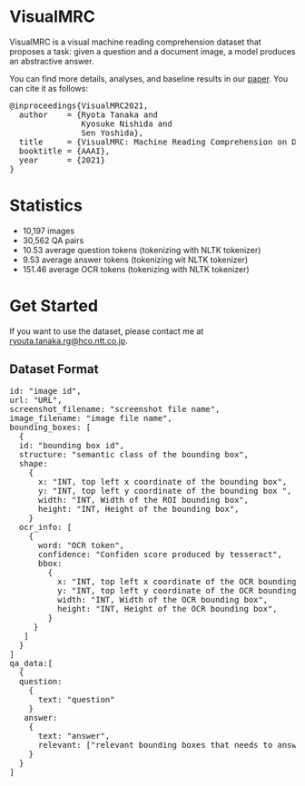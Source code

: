# VisualMRC
VisualMRC is a visual machine reading comprehension dataset that proposes a task: given a question and a document image, a model produces an abstractive answer.

You can find more details, analyses, and baseline results in our [paper](http://arxiv.org/abs/2101.11272 "VisualMRC: Machine Reading Comprehension on Document Images
"). You can cite it as follows:
<pre>
@inproceedings{VisualMRC2021,
  author    = {Ryota Tanaka and
               Kyosuke Nishida and
               Sen Yoshida},
  title     = {VisualMRC: Machine Reading Comprehension on Document Images},
  booktitle = {AAAI},
  year      = {2021}
}
</pre>

# Statistics
- 10,197 images
- 30,562 QA pairs
- 10.53 average question tokens (tokenizing with NLTK tokenizer)
- 9.53 average answer tokens (tokenizing wit NLTK tokenizer) 
- 151.46 average OCR tokens (tokenizing with NLTK tokenizer)

# Get Started
If you want to use the dataset, please contact me at ryouta.tanaka.rg@hco.ntt.co.jp. 

## Dataset Format
<pre>
id: "image id",
url: "URL",
screenshot_filename: "screenshot file name",
image_filename: "image file name",
bounding_boxes: [
  {
  id: "bounding box id",
  structure: "semantic class of the bounding box",
  shape:
    {
      x: "INT, top left x coordinate of the bounding box",
      y: "INT, top left y coordinate of the bounding box ",
      width: "INT, Width of the ROI bounding box",
      height: "INT, Height of the bounding box",
    }
  ocr_info: [
    {
      word: "OCR token",
      confidence: "Confiden score produced by tesseract",
      bbox: 
        {
          x: "INT, top left x coordinate of the OCR bounding box",
          y: "INT, top left y coordinate of the OCR bounding box ",
          width: "INT, Width of the OCR bounding box",
          height: "INT, Height of the OCR bounding box",
        }
     }
   ]
  }
]
qa_data:[
  {
  question:
    {
      text: "question"
    }
   answer:
    {
      text: "answer",
      relevant: ["relevant bounding boxes that needs to answer the question"]
    }
  }
]
</pre>




